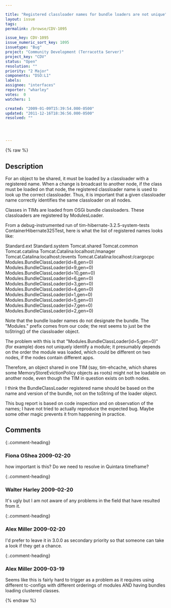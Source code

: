 ```yaml
---

title: "Registered classloader names for bundle loaders are not unique"
layout: issue
tags: 
permalink: /browse/CDV-1095

issue_key: CDV-1095
issue_numeric_sort_key: 1095
issuetype: "Bug"
project: "Community Development (Terracotta Server)"
project_key: "CDV"
status: "Open"
resolution: ""
priority: "2 Major"
components: "DSO:L1"
labels: 
assignee: "interfaces"
reporter: "wharley"
votes:  0
watchers: 1

created: "2009-01-09T15:39:54.000-0500"
updated: "2011-12-16T18:36:56.000-0500"
resolved: ""




---
```


{% raw %}

## Description

<div markdown="1" class="description">

For an object to be shared, it must be loaded by a classloader with a registered name.  When a change is broadcast to another node, if the class must be loaded on that node, the registered classloader name is used to look up the correct classloader.  Thus, it is important that a given classloader name correctly identifies the same classloader on all nodes.

Classes in TIMs are loaded from OSGi bundle classloaders.  These classloaders are registered by ModulesLoader.  

From a debug-instrumented run of tim-hibernate-3.2.5-system-tests ContainerHibernate325Test, here is what the list of registered names looks like:

  Standard.ext
  Standard.system
  Tomcat.shared
  Tomcat.common
  Tomcat.catalina
  Tomcat.Catalina:localhost:/manager
  Tomcat.Catalina:localhost:/events
  Tomcat.Catalina:localhost:/cargocpc
  Modules.BundleClassLoader(id=8,gen=0)
  Modules.BundleClassLoader(id=9,gen=0)
  Modules.BundleClassLoader(id=10,gen=0)
  Modules.BundleClassLoader(id=6,gen=0)
  Modules.BundleClassLoader(id=3,gen=0)
  Modules.BundleClassLoader(id=4,gen=0)
  Modules.BundleClassLoader(id=1,gen=0)
  Modules.BundleClassLoader(id=5,gen=0)
  Modules.BundleClassLoader(id=7,gen=0)
  Modules.BundleClassLoader(id=2,gen=0)

Note that the bundle loader names do not designate the bundle.  The "Modules." prefix comes from our code; the rest seems to just be the toString() of the classloader object.

The problem with this is that "Modules.BundleClassLoader(id=5,gen=0)" (for example) does not uniquely identify a module; it presumably depends on the order the module was loaded, which could be different on two nodes, if the nodes contain different apps.

Therefore, an object shared in one TIM (say, tim-ehcache, which shares some MemoryStoreEvictionPolicy objects as roots) might not be loadable on another node, even though the TIM in question exists on both nodes.

I think the BundleClassLoader registered name should be based on the name and version of the bundle, not on the toString of the loader object.

This bug report is based on code inspection and on observation of the names; I have not tried to actually reproduce the expected bug.  Maybe some other magic prevents it from happening in practice.

</div>

## Comments


{:.comment-heading}
### **Fiona OShea** <span class="date">2009-02-20</span>

<div markdown="1" class="comment">

how important is this? Do we need to resolve in Quintara timeframe?

</div>


{:.comment-heading}
### **Walter Harley** <span class="date">2009-02-20</span>

<div markdown="1" class="comment">

It's ugly but I am not aware of any problems in the field that have resulted from it.

</div>


{:.comment-heading}
### **Alex Miller** <span class="date">2009-02-20</span>

<div markdown="1" class="comment">

I'd prefer to leave it in 3.0.0 as secondary priority so that someone can take a look if they get a chance.

</div>


{:.comment-heading}
### **Alex Miller** <span class="date">2009-03-19</span>

<div markdown="1" class="comment">

Seems like this is fairly hard to trigger as a problem as it requires using different tc-configs with different orderings of modules AND having bundles loading clustered classes.

</div>



{% endraw %}
